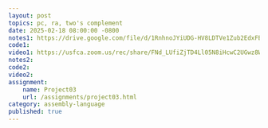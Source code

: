 ```yaml
---
layout: post
topics: pc, ra, two's complement
date: 2025-02-18 08:00:00 -0800
notes1: https://drive.google.com/file/d/1RnhnoJYiUDG-HV8LDTVe1Zub2EdxFBya/view?usp=sharing
code1: 
video1: https://usfca.zoom.us/rec/share/FNd_LUfiZjTD4Ll05N8iHcwC2UGwz8Wf7nC-IeH6X7Eu31FwY5lxbJhEE2inbyd2.BWKbvLd1FOxWFUbm
notes2: 
code2: 
video2: 
assignment:
    name: Project03
    url: /assignments/project03.html
category: assembly-language
published: true
---
```

